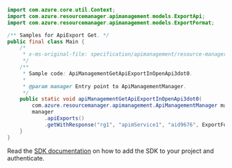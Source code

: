 ```java
import com.azure.core.util.Context;
import com.azure.resourcemanager.apimanagement.models.ExportApi;
import com.azure.resourcemanager.apimanagement.models.ExportFormat;

/** Samples for ApiExport Get. */
public final class Main {
    /*
     * x-ms-original-file: specification/apimanagement/resource-manager/Microsoft.ApiManagement/stable/2021-08-01/examples/ApiManagementGetApiExportInOpenApi3dot0.json
     */
    /**
     * Sample code: ApiManagementGetApiExportInOpenApi3dot0.
     *
     * @param manager Entry point to ApiManagementManager.
     */
    public static void apiManagementGetApiExportInOpenApi3dot0(
        com.azure.resourcemanager.apimanagement.ApiManagementManager manager) {
        manager
            .apiExports()
            .getWithResponse("rg1", "apimService1", "aid9676", ExportFormat.OPENAPI_LINK, ExportApi.TRUE, Context.NONE);
    }
}
```

Read the [SDK documentation](https://github.com/Azure/azure-sdk-for-java/blob/azure-resourcemanager-apimanagement_1.0.0-beta.3/sdk/apimanagement/azure-resourcemanager-apimanagement/README.md) on how to add the SDK to your project and authenticate.
